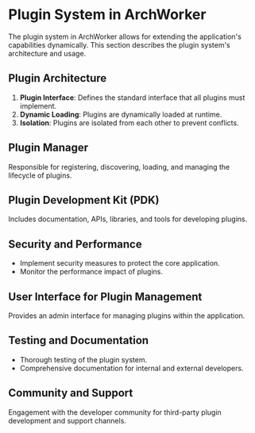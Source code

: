 # Plugin System in ArchWorker

The plugin system in ArchWorker allows for extending the application's capabilities dynamically. This section describes the plugin system's architecture and usage.

## Plugin Architecture

1. **Plugin Interface**: Defines the standard interface that all plugins must implement.
2. **Dynamic Loading**: Plugins are dynamically loaded at runtime.
3. **Isolation**: Plugins are isolated from each other to prevent conflicts.

## Plugin Manager

Responsible for registering, discovering, loading, and managing the lifecycle of plugins.

## Plugin Development Kit (PDK)

Includes documentation, APIs, libraries, and tools for developing plugins.

## Security and Performance

- Implement security measures to protect the core application.
- Monitor the performance impact of plugins.

## User Interface for Plugin Management

Provides an admin interface for managing plugins within the application.

## Testing and Documentation

- Thorough testing of the plugin system.
- Comprehensive documentation for internal and external developers.

## Community and Support

Engagement with the developer community for third-party plugin development and support channels.
